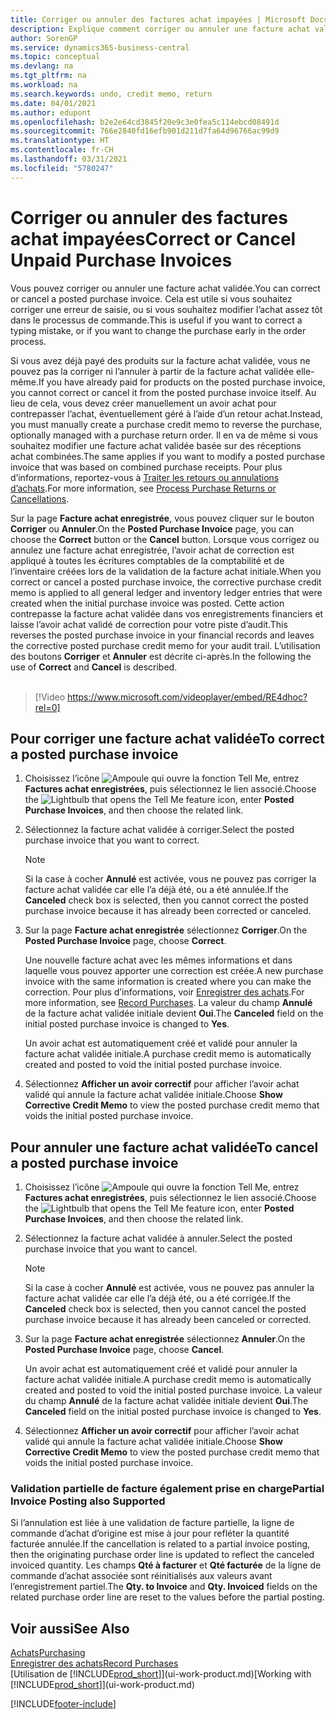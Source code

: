 ```yaml
---
title: Corriger ou annuler des factures achat impayées | Microsoft Docs
description: Explique comment corriger ou annuler une facture achat validée et créer automatiquement un avoir achat.
author: SorenGP
ms.service: dynamics365-business-central
ms.topic: conceptual
ms.devlang: na
ms.tgt_pltfrm: na
ms.workload: na
ms.search.keywords: undo, credit memo, return
ms.date: 04/01/2021
ms.author: edupont
ms.openlocfilehash: b2e2e64cd3845f20e9c3e0fea5c114ebcd08491d
ms.sourcegitcommit: 766e2840fd16efb901d211d7fa64d96766ac99d9
ms.translationtype: HT
ms.contentlocale: fr-CH
ms.lasthandoff: 03/31/2021
ms.locfileid: "5780247"
---
```

# <a name="correct-or-cancel-unpaid-purchase-invoices"></a><span data-ttu-id="de90e-103">Corriger ou annuler des factures achat impayées</span><span class="sxs-lookup"><span data-stu-id="de90e-103">Correct or Cancel Unpaid Purchase Invoices</span></span>

<span data-ttu-id="de90e-104">Vous pouvez corriger ou annuler une facture achat validée.</span><span class="sxs-lookup"><span data-stu-id="de90e-104">You can correct or cancel a posted purchase invoice.</span></span> <span data-ttu-id="de90e-105">Cela est utile si vous souhaitez corriger une erreur de saisie, ou si vous souhaitez modifier l’achat assez tôt dans le processus de commande.</span><span class="sxs-lookup"><span data-stu-id="de90e-105">This is useful if you want to correct a typing mistake, or if you want to change the purchase early in the order process.</span></span>

<span data-ttu-id="de90e-106">Si vous avez déjà payé des produits sur la facture achat validée, vous ne pouvez pas la corriger ni l’annuler à partir de la facture achat validée elle-même.</span><span class="sxs-lookup"><span data-stu-id="de90e-106">If you have already paid for products on the posted purchase invoice, you cannot correct or cancel it from the posted purchase invoice itself.</span></span> <span data-ttu-id="de90e-107">Au lieu de cela, vous devez créer manuellement un avoir achat pour contrepasser l’achat, éventuellement géré à l’aide d’un retour achat.</span><span class="sxs-lookup"><span data-stu-id="de90e-107">Instead, you must manually create a purchase credit memo to reverse the purchase, optionally managed with a purchase return order.</span></span> <span data-ttu-id="de90e-108">Il en va de même si vous souhaitez modifier une facture achat validée basée sur des réceptions achat combinées.</span><span class="sxs-lookup"><span data-stu-id="de90e-108">The same applies if you want to modify a posted purchase invoice that was based on combined purchase receipts.</span></span> <span data-ttu-id="de90e-109">Pour plus d’informations, reportez-vous à [Traiter les retours ou annulations d’achats](purchasing-how-process-purchase-returns-cancellations.md).</span><span class="sxs-lookup"><span data-stu-id="de90e-109">For more information, see [Process Purchase Returns or Cancellations](purchasing-how-process-purchase-returns-cancellations.md).</span></span>

<span data-ttu-id="de90e-110">Sur la page **Facture achat enregistrée**, vous pouvez cliquer sur le bouton **Corriger** ou **Annuler**.</span><span class="sxs-lookup"><span data-stu-id="de90e-110">On the **Posted Purchase Invoice** page, you can choose the **Correct** button or the **Cancel** button.</span></span> <span data-ttu-id="de90e-111">Lorsque vous corrigez ou annulez une facture achat enregistrée, l’avoir achat de correction est appliqué à toutes les écritures comptables de la comptabilité et de l’inventaire créées lors de la validation de la facture achat initiale.</span><span class="sxs-lookup"><span data-stu-id="de90e-111">When you correct or cancel a posted purchase invoice, the corrective purchase credit memo is applied to all general ledger and inventory ledger entries that were created when the initial purchase invoice was posted.</span></span> <span data-ttu-id="de90e-112">Cette action contrepasse la facture achat validée dans vos enregistrements financiers et laisse l’avoir achat validé de correction pour votre piste d’audit.</span><span class="sxs-lookup"><span data-stu-id="de90e-112">This reverses the posted purchase invoice in your financial records and leaves the corrective posted purchase credit memo for your audit trail.</span></span> <span data-ttu-id="de90e-113">L’utilisation des boutons **Corriger** et **Annuler** est décrite ci-après.</span><span class="sxs-lookup"><span data-stu-id="de90e-113">In the following the use of **Correct** and **Cancel** is described.</span></span>
<br><br>
> [!Video https://www.microsoft.com/videoplayer/embed/RE4dhoc?rel=0]

## <a name="to-correct-a-posted-purchase-invoice"></a><span data-ttu-id="de90e-114">Pour corriger une facture achat validée</span><span class="sxs-lookup"><span data-stu-id="de90e-114">To correct a posted purchase invoice</span></span>
1. <span data-ttu-id="de90e-115">Choisissez l’icône ![Ampoule qui ouvre la fonction Tell Me](media/ui-search/search_small.png "Dites-moi ce que vous voulez faire"), entrez **Factures achat enregistrées**, puis sélectionnez le lien associé.</span><span class="sxs-lookup"><span data-stu-id="de90e-115">Choose the ![Lightbulb that opens the Tell Me feature](media/ui-search/search_small.png "Tell me what you want to do") icon, enter **Posted Purchase Invoices**, and then choose the related link.</span></span>  
2. <span data-ttu-id="de90e-116">Sélectionnez la facture achat validée à corriger.</span><span class="sxs-lookup"><span data-stu-id="de90e-116">Select the posted purchase invoice that you want to correct.</span></span>  

    > [!NOTE]  
    >   <span data-ttu-id="de90e-117">Si la case à cocher **Annulé** est activée, vous ne pouvez pas corriger la facture achat validée car elle l’a déjà été, ou a été annulée.</span><span class="sxs-lookup"><span data-stu-id="de90e-117">If the **Canceled** check box is selected, then you cannot correct the posted purchase invoice because it has already been corrected or canceled.</span></span>
3. <span data-ttu-id="de90e-118">Sur la page **Facture achat enregistrée** sélectionnez **Corriger**.</span><span class="sxs-lookup"><span data-stu-id="de90e-118">On the **Posted Purchase Invoice** page, choose **Correct**.</span></span>

    <span data-ttu-id="de90e-119">Une nouvelle facture achat avec les mêmes informations et dans laquelle vous pouvez apporter une correction est créée.</span><span class="sxs-lookup"><span data-stu-id="de90e-119">A new purchase invoice with the same information is created where you can make the correction.</span></span> <span data-ttu-id="de90e-120">Pour plus d’informations, voir [Enregistrer des achats](purchasing-how-record-purchases.md).</span><span class="sxs-lookup"><span data-stu-id="de90e-120">For more information, see [Record Purchases](purchasing-how-record-purchases.md).</span></span> <span data-ttu-id="de90e-121">La valeur du champ **Annulé** de la facture achat validée initiale devient **Oui**.</span><span class="sxs-lookup"><span data-stu-id="de90e-121">The **Canceled** field on the initial posted purchase invoice is changed to **Yes**.</span></span>

    <span data-ttu-id="de90e-122">Un avoir achat est automatiquement créé et validé pour annuler la facture achat validée initiale.</span><span class="sxs-lookup"><span data-stu-id="de90e-122">A purchase credit memo is automatically created and posted to void the initial posted purchase invoice.</span></span>
4. <span data-ttu-id="de90e-123">Sélectionnez **Afficher un avoir correctif** pour afficher l’avoir achat validé qui annule la facture achat validée initiale.</span><span class="sxs-lookup"><span data-stu-id="de90e-123">Choose **Show Corrective Credit Memo** to view the posted purchase credit memo that voids the initial posted purchase invoice.</span></span>

## <a name="to-cancel-a-posted-purchase-invoice"></a><span data-ttu-id="de90e-124">Pour annuler une facture achat validée</span><span class="sxs-lookup"><span data-stu-id="de90e-124">To cancel a posted purchase invoice</span></span>
1. <span data-ttu-id="de90e-125">Choisissez l’icône ![Ampoule qui ouvre la fonction Tell Me](media/ui-search/search_small.png "Dites-moi ce que vous voulez faire"), entrez **Factures achat enregistrées**, puis sélectionnez le lien associé.</span><span class="sxs-lookup"><span data-stu-id="de90e-125">Choose the ![Lightbulb that opens the Tell Me feature](media/ui-search/search_small.png "Tell me what you want to do") icon, enter **Posted Purchase Invoices**, and then choose the related link.</span></span>  
2. <span data-ttu-id="de90e-126">Sélectionnez la facture achat validée à annuler.</span><span class="sxs-lookup"><span data-stu-id="de90e-126">Select the posted purchase invoice that you want to cancel.</span></span>

    > [!NOTE]  
    >   <span data-ttu-id="de90e-127">Si la case à cocher **Annulé** est activée, vous ne pouvez pas annuler la facture achat validée car elle l’a déjà été, ou a été corrigée.</span><span class="sxs-lookup"><span data-stu-id="de90e-127">If the **Canceled** check box is selected, then you cannot cancel the posted purchase invoice because it has already been canceled or corrected.</span></span>
3. <span data-ttu-id="de90e-128">Sur la page **Facture achat enregistrée** sélectionnez **Annuler**.</span><span class="sxs-lookup"><span data-stu-id="de90e-128">On the **Posted Purchase Invoice** page, choose **Cancel**.</span></span>

    <span data-ttu-id="de90e-129">Un avoir achat est automatiquement créé et validé pour annuler la facture achat validée initiale.</span><span class="sxs-lookup"><span data-stu-id="de90e-129">A purchase credit memo is automatically created and posted to void the initial posted purchase invoice.</span></span> <span data-ttu-id="de90e-130">La valeur du champ **Annulé** de la facture achat validée initiale devient **Oui**.</span><span class="sxs-lookup"><span data-stu-id="de90e-130">The **Canceled** field on the initial posted purchase invoice is changed to **Yes**.</span></span>
4. <span data-ttu-id="de90e-131">Sélectionnez **Afficher un avoir correctif** pour afficher l’avoir achat validé qui annule la facture achat validée initiale.</span><span class="sxs-lookup"><span data-stu-id="de90e-131">Choose **Show Corrective Credit Memo** to view the posted purchase credit memo that voids the initial posted purchase invoice.</span></span>

### <a name="partial-invoice-posting-also-supported"></a><span data-ttu-id="de90e-132">Validation partielle de facture également prise en charge</span><span class="sxs-lookup"><span data-stu-id="de90e-132">Partial Invoice Posting also Supported</span></span>
<span data-ttu-id="de90e-133">Si l’annulation est liée à une validation de facture partielle, la ligne de commande d’achat d’origine est mise à jour pour refléter la quantité facturée annulée.</span><span class="sxs-lookup"><span data-stu-id="de90e-133">If the cancellation is related to a partial invoice posting, then the originating purchase order line is updated to reflect the canceled invoiced quantity.</span></span> <span data-ttu-id="de90e-134">Les champs **Qté à facturer** et **Qté facturée** de la ligne de commande d’achat associée sont réinitialisés aux valeurs avant l’enregistrement partiel.</span><span class="sxs-lookup"><span data-stu-id="de90e-134">The **Qty. to Invoice** and **Qty. Invoiced** fields on the related purchase order line are reset to the values before the partial posting.</span></span>

## <a name="see-also"></a><span data-ttu-id="de90e-135">Voir aussi</span><span class="sxs-lookup"><span data-stu-id="de90e-135">See Also</span></span>
[<span data-ttu-id="de90e-136">Achats</span><span class="sxs-lookup"><span data-stu-id="de90e-136">Purchasing</span></span>](purchasing-manage-purchasing.md)  
[<span data-ttu-id="de90e-137">Enregistrer des achats</span><span class="sxs-lookup"><span data-stu-id="de90e-137">Record Purchases</span></span>](purchasing-how-record-purchases.md)  
<span data-ttu-id="de90e-138">[Utilisation de [!INCLUDE[prod_short](includes/prod_short.md)]](ui-work-product.md)</span><span class="sxs-lookup"><span data-stu-id="de90e-138">[Working with [!INCLUDE[prod_short](includes/prod_short.md)]](ui-work-product.md)</span></span>


[!INCLUDE[footer-include](includes/footer-banner.md)]